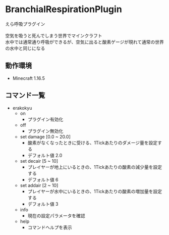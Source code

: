 # BranchialRespirationPlugin
えら呼吸プラグイン<br><br>
空気を吸うと死んでしまう世界でマインクラフト<br>
水中では通常通り呼吸ができるが、空気に出ると酸素ゲージが現れて通常の世界の水中と同じになる

## 動作環境
- Minecraft 1.16.5

## コマンド一覧
- erakokyu
    - on
        - プラグイン有効化
    - off
        - プラグイン無効化
    - set damage [0.0 ~ 20.0]
        - 酸素がなくなったときに受ける、1Tickあたりのダメージ量を設定する
        - デフォルト値 2.0
    - set decair [5 ~ 10]
        - プレイヤーが地上にいるときの、1Tickあたりの酸素の減少量を設定する
        - デフォルト値 6
    - set addair [2 ~ 10]
        - プレイヤーが水中にいるときの、1Tickあたりの酸素の増加量を設定する
        - デフォルト値 3
    - info
        - 現在の設定パラメータを確認
    - help
        - コマンドヘルプを表示